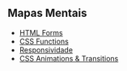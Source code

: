 ## Mapas Mentais

- [HTML Forms](https://whimsical.com/html-forms-Ltxw4nfRwrkxuzsCtPyPe5)
- [CSS Functions](https://whimsical.com/css-functions-SqGKUj5ttg1afqV6iyzpVo)
- [Responsividade](https://whimsical.com/responsividade-BYTWzs9yimjYhpyhK1x1ZD)
- [CSS Animations & Transitions](https://whimsical.com/css-animations-and-transitions-2iP3QunZX9Tp4hzBsa7ivv)
